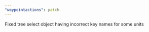 ```yaml
---
"waypointactions": patch
---
```


Fixed tree select object having incorrect key names for some units
